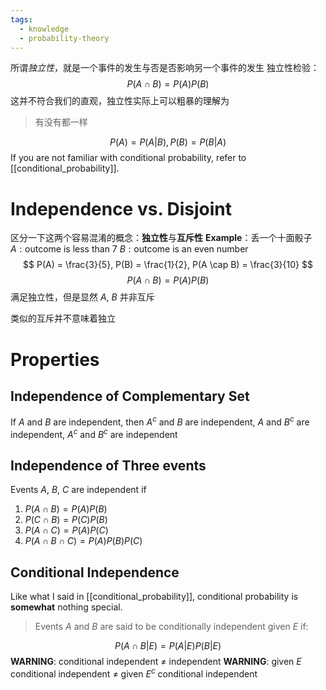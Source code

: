 ```yaml
---
tags:
  - knowledge
  - probability-theory
---
```

所谓*独立性*，就是一个事件的发生与否是否影响另一个事件的发生
独立性检验：
$$
P(A \cap B) = P(A) P(B)
$$
这并不符合我们的直观，独立性实际上可以粗暴的理解为
> 有没有都一样

$$
P(A) = P(A|B), P(B) = P(B|A)
$$
If you are not familiar with conditional probability, refer to [[conditional_probability]].

# Independence vs. Disjoint 
区分一下这两个容易混淆的概念：**独立性**与**互斥性**
**Example**：丢一个十面骰子
$A: \text{outcome is less than 7}$
$B: \text{outcome is an even number}$
$$
P(A) = \frac{3}{5}, P(B) = \frac{1}{2}, P(A \cap B) = \frac{3}{10}
$$
$$
P(A \cap B) = P(A) P(B)
$$
满足独立性，但是显然 $A$, $B$ 并非互斥

类似的互斥并不意味着独立

# Properties
## Independence of Complementary Set
If $A$ and $B$ are independent, then $A^{c}$ and $B$ are independent, $A$ and $B^{c}$ are independent, 
$A^{c}$ and $B^{c}$ are independent

## Independence of Three events
Events $A$, $B$, $C$ are independent if
1. $P(A \cap B) = P(A)P(B)$
2. $P(C \cap B) = P(C)P(B)$
3. $P(A \cap C) = P(A)P(C)$
4. $P(A \cap B\cap C) = P(A)P(B)P(C)$

## Conditional Independence
Like what I said in [[conditional_probability]], conditional probability is **somewhat** nothing special.

> Events $A$ and $B$ are said to be conditionally independent given $E$ if:

$$
P(A \cap B | E) = P(A|E) P(B|E)
$$
**WARNING**: conditional independent $\neq$ independent
**WARNING**: given $E$ conditional independent $\neq$  given $E^{c}$ conditional independent

